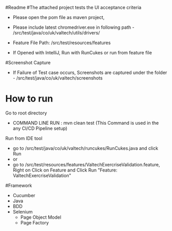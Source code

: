 #Readme
#The attached project tests the UI acceptance criteria

 - Please open the pom file as maven project, 

 - Please include latest chromedriver.exe in following path - /src/test/java/co/uk/valtech/utils/drivers/

 - Feature File Path: /src/test/resources/features

 - If Opened with IntelliJ, Run with RunCukes or run from feature file

#Screenshot Capture 
- If Failure of Test case occurs, Screenshots are captured under the folder - /src/test/java/co/uk/valtech/screenshots

# How to run
Go to root directory
  - COMMAND LINE RUN : mvn clean test (This Command is used in the any CI/CD Pipeline setup)

Run from IDE tool
  - go to /src/test/java/co/uk/valtech/runcukes/RunCukes.java and click Run
  - or
  - go to /src/test/resources/features/ValtechExercriseValidation.feature, Right on Click on Feature and Click Run
    "Feature: ValtechExercriseValidation"


#Framework
- Cucumber
- Java
- BDD
- Selenium
    - Page Object Model
    - Page Factory

